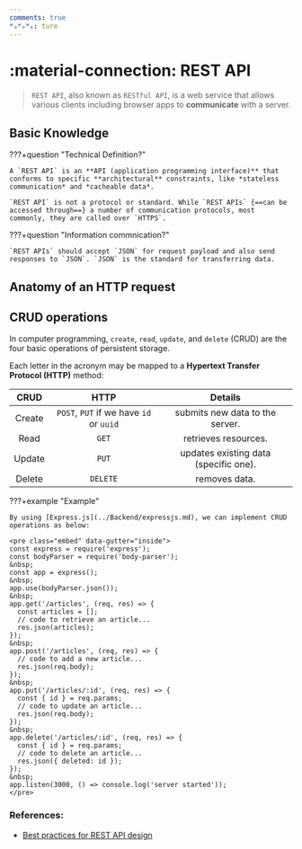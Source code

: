 ```yaml
---
comments: true
ᴴₒᴴₒᴴₒ: ture
---
```


# **:material-connection: REST API**

> `REST API`, also known as `RESTful API`, is a web service that allows various clients
 including browser apps to **communicate** with a server.

## **Basic Knowledge**

???+question "Technical Definition?"

    A `REST API` is an **API (application programming interface)** that conforms to specific **architectural** constraints, like *stateless communication* and *cacheable data*. 
    
    `REST API` is not a protocol or standard. While `REST APIs` {==can be accessed through==} a number of communication protocols, most commonly, they are called over `HTTPS`.

???+question "Information commnication?"

    `REST APIs` should accept `JSON` for request payload and also send responses to `JSON`. `JSON` is the standard for transferring data.

## **Anatomy of an HTTP request**



## **CRUD operations**

In computer programming, `create`, `read`, `update`, and `delete` (CRUD) are the four basic operations of persistent storage.

Each letter in the acronym may be mapped to a **Hypertext Transfer Protocol (HTTP)** method:

CRUD | HTTP | Details
:-:|:-:|:-:
Create| `POST`, `PUT` if we have `id` or `uuid` | submits new data to the server.
Read| `GET` | retrieves resources.
Update| `PUT` | updates existing data (specific one).
Delete| `DELETE` | removes data.

???+example "Example"

    By using [Express.js](../Backend/expressjs.md), we can implement CRUD operations as below:

    <pre class="embed" data-gutter="inside">
    const express = require('express');
    const bodyParser = require('body-parser');
    &nbsp;
    const app = express();
    &nbsp;
    app.use(bodyParser.json());
    &nbsp;
    app.get('/articles', (req, res) => {
      const articles = [];
      // code to retrieve an article...
      res.json(articles);
    });
    &nbsp;
    app.post('/articles', (req, res) => {
      // code to add a new article...
      res.json(req.body);
    });
    &nbsp;
    app.put('/articles/:id', (req, res) => {
      const { id } = req.params;
      // code to update an article...
      res.json(req.body);
    });
    &nbsp;
    app.delete('/articles/:id', (req, res) => {
      const { id } = req.params;
      // code to delete an article...
      res.json({ deleted: id });
    });
    &nbsp;
    app.listen(3000, () => console.log('server started'));
    </pre>

### **References:**

- [Best practices for REST API design](https://stackoverflow.blog/2020/03/02/best-practices-for-rest-api-design/)


<script src="https://embed.runkit.com"></script>
<style>.embed { overflow: visible; text-align: center; width: 110%}</style>
<script>
const elements = [...document.getElementsByClassName('embed')]
const notebooks = elements.reduce((notebooks, element) => {
    const innerText = element.firstChild
    const currentCell = window.RunKit.createNotebook({
        element,
        gutterStyle: element.getAttribute("data-gutter"),
        source: innerText.textContent,
        // Remove the text content of the pre tag after the embed has loaded
        mode: "endpoint",
        onLoad: () => innerText.remove()
    })
  return notebooks
}, [])
</script>